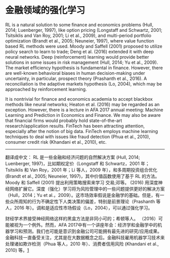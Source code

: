 

<!--
 * @version:
 * @Author:  StevenJokess（蔡舒起） https://github.com/StevenJokess
 * @Date: 2023-06-01 00:05:39
 * @LastEditors:  StevenJokess（蔡舒起） https://github.com/StevenJokess
 * @LastEditTime: 2023-06-01 00:05:58
 * @Description:
 * @Help me: make friends by a867907127@gmail.com and help me get some “foreign” things or service I need in life; 如有帮助，请赞助，失业3年了。![支付宝收款码](https://github.com/StevenJokess/d2rl/blob/master/img/%E6%94%B6.jpg)
 * @TODO::
 * @Reference:
-->
# 金融领域的强化学习

RL is a natural solution to some finance and economics problems (Hull, 2014; Luenberger, 1997),
like option pricing (Longstaff and Schwartz, 2001; Tsitsiklis and Van Roy, 2001; Li et al., 2009),
and multi-period portfolio optimization (Brandt et al., 2005; Neuneier, 1997), where value function
based RL methods were used. Moody and Saffell (2001) proposed to utilize policy search to learn
to trade; Deng et al. (2016) extended it with deep neural networks. Deep (reinforcement) learning
would provide better solutions in some issues in risk management (Hull, 2014; Yu et al., 2009). The
market efficiency hypothesis is fundamental in finance. However, there are well-known behavioral
biases in human decision-making under uncertainty, in particular, prospect theory (Prashanth et al.,
2016). A reconciliation is the adaptive markets hypothesis (Lo, 2004), which may be approached by
reinforcement learning.

It is nontrivial for finance and economics academia to accept blackbox methods like neural networks;
Heaton et al. (2016) may be regarded as an exception. However, there is a lecture in AFA 2017
annual meeting: Machine Learning and Prediction in Economics and Finance. We may also be
aware that financial firms would probably hold state-of-the-art research/application results.
FinTech has been attracting attention, especially after the notion of big data. FinTech employs
machine learning techniques to deal with issues like fraud detection (Phua et al., 2010), consumer
credit risk (Khandani et al., 2010), etc.

---

翻译成中文： RL 是一些金融和经济问题的自然解决方案 (Hull, 2014; Luenberger, 1997)，比如期权定价（Longstaff 和 Schwartz，2001 年；Tsitsiklis 和 Van Roy，2001 年；Li 等人，2009 年），和多周期投资组合优化 (Brandt et al., 2005; Neuneier, 1997)，其中价值函数使用了基于 RL 的方法。 Moody 和 Saffell (2001) 提出利用策略搜索来学习
交易;邓等。 (2016) 用深度神经网络扩展它。深度（强化）学习将为风险管理中的一些问题提供更好的解决方案（Hull，2014；Yu et al.，2009）。这市场效率假说是金融学的基础。但是，有一些众所周知的行为不确定性下人类决策的偏差，特别是前景理论（Prashanth 等人，2016 年）。调和是适应性市场假设（Lo，2004），可以通过强化学习。

财经学术界接受神经网络这样的黑盒方法是非同小可的；希顿等人。 （2016）可能被视为一个例外。然而，AFA 2017中有一个讲座年会：经济学和金融学中的机器学习和预测。我们也可能是意识到金融公司可能拥有最先进的研究/应用成果。
金融科技一直备受关注，尤其是在大数据概念之后。金融科技雇用机器学习技术来处理诸如欺诈检测（Phua 等人，2010 年）、消费者信用风险 (Khandani et al., 2010) 等。[1]

[1]: https://arxiv.org/abs/1701.07274
